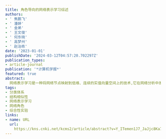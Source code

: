 ```yaml
---
title: 角色导向的网络表示学习综述
authors:
- ' 焦鹏飞'
- ' 潘婷'
- ' 金弟'
- ' 王文俊'
- ' 何东晓'
- ' 高梦州'
- ' 赵治栋'
date: '2023-01-01'
publishDate: '2024-03-12T04:57:20.702297Z'
publication_types:
- article-journal
publication: '*计算机学报*'
featured: true
abstract: 
  网络表示学习是一种将网络节点映射到低维、连续的实值向量空间上的技术,它在网络分析中发挥着重要作用.社团导向的网络表示学习作为目前研究的主要分支之一,主张在学习的节点表示中保持自身的社团属性,如节点的邻近性,使得相近节点具有相似表示.这类方法虽然可以挖掘现实系统中具有明显聚集特征的实体集合,但因其未考虑节点结构上的相似性,导致它们无法识别扮演相同角色、发挥类似功能的实体.近些年,一些方法结合角色的概念,利用节点在网络中的连接模式来派生节点表示,这使得学习到的表示可以尽可能地保持原始网络中节点的结构相似性.尽管这种面向角色的网络表示学习对于现实场景的分析及网络科学的发展起到了一定推动作用,但是目前对该领域的研究仍然非常有限,已有工作缺乏统一的理论解释和实验比较.本文主要对近年来角色导向的网络表示学习工作进行了系统性综述:首先,本文结合相关概念及理论知识,分析了社团导向和角色导向网络表示学习的区别;接着,在总结现有角色导向网络表示学习方法的基础上,给出了一种全新的分类方式,以把握不同算法的本质原理;随后,本文在具有社团或角色标签的十个实验数据集上对基于社团或角色的算法进行了可视化、节点分类、聚类、鲁棒性分析和参数敏感性分析实验,以此横向比较社团与角色这两个重要概念的内在区别,纵向评估角色导向网络表示学习方法在不同学习机制下的性能差异;此外,为进一步推动该领域的深入发展,本文提供了一个集数据、算法、分析于一体的角色导向的网络表示学习平台,服务于该领域的后续研究;最后,本文对角色导向的网络表示学习面临的挑战和未来发展趋势进行了总结和展望.
tags:
- 分类体系
- 结构相似性
- 网络表示学习
- 网络角色
- 综合性实验
links:
- name: URL
  url: 
    https://kns.cnki.net/kcms2/article/abstract?v=Y_ITemen1J7_JaJjc8Ka7bY8GKYAHV03HychIDRwRc_FeRhuiyR-_i5tFbkFP_Nw1Tx4NYuRfYE2xxJr0aC7qGW8WVWAs2gC1EGW6DzDHZJ0SCC9YukupOzKcxHrLKIQFU055EdKMy6FZIyyRN6Tuw==&uniplatform=NZKPT&language=CHS
---
```

